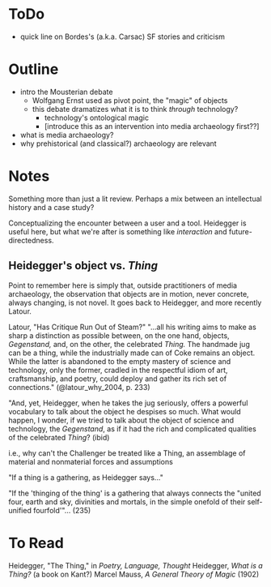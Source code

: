 ToDo
=====

- quick line on Bordes's (a.k.a. Carsac) SF stories and criticism

Outline
========

 - intro the Mousterian debate
    * Wolfgang Ernst used as pivot point, the "magic" of objects
    * this debate dramatizes what it is to think *through* technology?
        + technology's ontological magic
        + [introduce this as an intervention into media archaeology first??]
 - what is media archaeology?
 - why prehistorical (and classical?) archaeology are relevant
 
Notes
======
 
Something more than just a lit review.  Perhaps a mix between an intellectual history and a case study?

Conceptualizing the encounter between a user and a tool.  Heidegger is useful here, but what we're after is something like *interaction* and future-directedness.

Heidegger's object vs. *Thing*
-------------------------------

Point to remember here is simply that, outside practitioners of media archaeology, the observation that objects are in motion, never concrete, always changing, is not novel.  It goes back to Heidegger, and more recently Latour.

Latour, "Has Critique Run Out of Steam?"  "…all his writing aims to make as sharp a distinction as possible between, on the one hand, objects, *Gegenstand,* and, on the other, the celebrated *Thing.*  The handmade jug can be a thing, while the industrially made can of Coke remains an object.  While the latter is abandoned to the empty mastery of science and technology, only the former, cradled in the respectful idiom of art, craftsmanship, and poetry, could deploy and gather its rich set of connections." (@latour_why_2004, p. 233)

"And, yet, Heidegger, when he takes the jug seriously, offers a powerful vocabulary to talk about the object he despises so much.  What would happen, I wonder, if we tried to talk about the object of science and technology, the *Gegenstand*, as if it had the rich and complicated qualities of the celebrated *Thing*? (ibid)

i.e., why can't the Challenger be treated like a Thing, an assemblage of material and nonmaterial forces and assumptions

"If a thing is a gathering, as Heidegger says…"

"If the 'thinging of the thing' is a gathering that always connects the "united four, earth and sky, divinities and mortals, in the simple onefold of their self-unified fourfold'"… (235)

To Read
========

Heidegger, "The Thing," in *Poetry, Language, Thought*
Heidegger, *What is a Thing?*  (a book on Kant?)
Marcel Mauss, *A General Theory of Magic* (1902)
